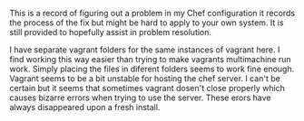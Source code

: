 This is a record of figuring out a problem in my Chef configuration it records the process of the fix but might be hard to apply to your own system. It is still provided to hopefully assist in problem resolution.

I have separate vagrant folders for the same instances of vagrant here. I find working this way easier than trying to make vagrants multimachine run work. Simply placing the files in diferent folders seems to work fine enough.
Vagrant seems to be a bit unstable for hosting the chef server. I can't be certain but it seems that sometimes vagrant dosen't close properly which causes bizarre errors when trying to use the server. These erors have always disappeared upon a fresh install.
